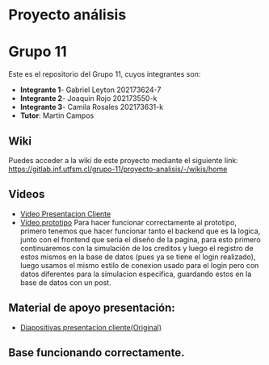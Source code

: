 # Proyecto análisis

# Grupo 11
Este es el repositorio del Grupo 11, cuyos integrantes son:
* **Integrante 1**- Gabriel Leyton 202173624-7
* **Integrante 2**- Joaquin Rojo   202173550-k
* **Integrante 3**- Camila Rosales 202173631-k 
* **Tutor**: Martin Campos

## Wiki

Puedes acceder a la wiki de este proyecto mediante el siguiente link: https://gitlab.inf.utfsm.cl/grupo-11/proyecto-analisis/-/wikis/home

## Videos
* [Video Presentacion Cliente](https://drive.google.com/file/d/1qjFfKDmYmbGe2MRnFKsXgW1qsMdWI0rJ/view?usp=drive_link)
* [Video prototipo](https://drive.google.com/file/d/11XR-QU19eDkSNscHHpVHmtwd1uG2q2O_/view?usp=sharing)
Para hacer funcionar correctamente al prototipo, primero tenemos que hacer funcionar tanto el backend que es la logica, junto con el frontend que seria el diseño de la pagina, para esto primero continuaremos con la simulación de los creditos y luego el registro de estos mismos en la base de datos (pues ya se tiene el login realizado), luego usamos el mismo estilo de conexion usado para el login pero con datos diferentes para la simulacion especifica, guardando estos en la base de datos con un post.

## Material de apoyo presentación:
* [Diapositivas presentacion cliente(Original)](https://docs.google.com/presentation/d/1cDPqzwzyW2dZeLXzm8rNzM5JfC-VozjF/edit?usp=drive_link&ouid=108713243959893085234&rtpof=true&sd=true)

## Base funcionando correctamente.


